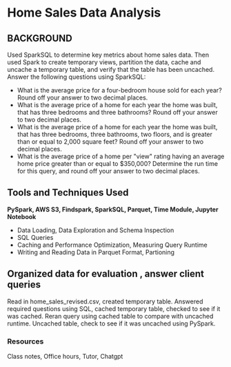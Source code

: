 # Home Sales Data Analysis

## BACKGROUND
Used SparkSQL to determine key metrics about home sales data. Then used Spark to create temporary views, partition the data, cache and uncache a temporary table, and verify that the table has been uncached.
Answer the following questions using SparkSQL:
- What is the average price for a four-bedroom house sold for each year? Round off your answer to two decimal places.
- What is the average price of a home for each year the home was built, that has three bedrooms and three bathrooms? Round 
off your answer to two decimal places.
- What is the average price of a home for each year the home was built, that has three bedrooms, three bathrooms, two floors, and is greater than or equal to 2,000 square feet? Round off your answer to two decimal places.
- What is the average price of a home per "view" rating having an average home price greater than or equal to $350,000? Determine the run time for this query, and round off your answer to two decimal places.


## Tools and Techniques Used
**PySpark, AWS S3, Findspark, SparkSQL, Parquet, Time Module, Jupyter Notebook**
- Data Loading, Data Exploration and Schema Inspection
- SQL Queries
- Caching and Performance Optimization, Measuring Query Runtime
- Writing and Reading Data in Parquet Format, Partioning

## Organized data for evaluation , answer client queries
Read in home_sales_revised.csv, created temporary table. Answered required questions using SQL, cached temporary table, checked to see if it was cached. Reran query using cached table to compare with uncached runtime. Uncached table, check to see if it was uncached using PySpark.


### Resources

Class notes, Office hours, Tutor, Chatgpt
